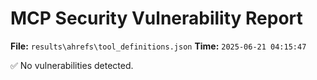 # MCP Security Vulnerability Report
**File:** `results\ahrefs\tool_definitions.json`
**Time:** `2025-06-21 04:15:47`

✅ No vulnerabilities detected.